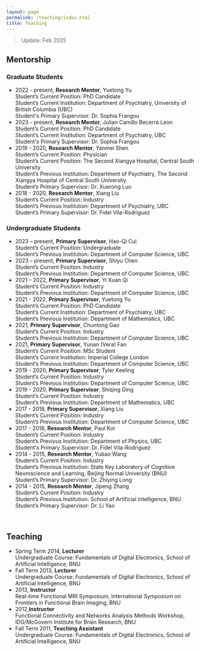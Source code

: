 ```yaml
---
layout: page
permalink: /teaching/index.html
title: Teaching
---
```

> Update: Feb 2025


## Mentorship
### Graduate Students
- 2022 - present, **Research Mentor**, Yuetong Yu<br>
  Student’s Current Position: PhD Candidate<br>
  Student’s Current Institution: Department of Psychiatry, University of British Columbia (UBC)<br>
  Student's Primary Supervisor: Dr. Sophia Frangou<br>
- 2023 - present, **Research Mentor**, Julian Camillo Becerra Leon<br>
  Student’s Current Position: PhD Candidate<br>
  Student’s Current Institution: Department of Psychiatry, UBC<br>
  Student's Primary Supervisor: Dr. Sophia Frangou<br>
- 2019 - 2020, **Research Mentor**, Yanmei Shen<br>
  Student’s Current Position: Physician<br>
  Student’s Current Position: The Second Xiangya Hospital, Central South University<br>
  Student’s Previous Institution: Department of Psychiatry, The Second Xiangya Hospital of Central South University<br>
  Student’s Primary Supervisor: Dr. Xuerong Luo<br>
- 2018 - 2020, **Research Mentor**, Xiang Liu<br>
  Student’s Current Position: Industry<br>
  Student’s Previous Institution: Department of Psychiatry, UBC<br>
  Student’s Primary Supervisor: Dr. Fidel Vila-Rodriguez

### Undergraduate Students
- 2023 – present, **Primary Supervisor**, Hao-Qi Cui<br>
  Student’s Current Position: Undergraduate<br>
  Student’s Previous Institution: Department of Computer Science, UBC<br>
- 2023 – present, **Primary Supervisor**, Shiyu Chen<br>
  Student’s Current Position: Industry<br>
  Student’s Previous Institution: Department of Computer Science, UBC<br>
- 2021 – 2022, **Primary Supervisor**, Yi Xuan Qi<br>
  Student’s Current Position: Industry<br>
  Student’s Previous Institution: Department of Computer Science, UBC<br>
- 2021 - 2022, **Primary Supervisor**, Yuetong Yu<br>
  Student’s Current Position: PhD Candidate<br>
  Student’s Current Institution: Department of Psychiatry, UBC<br>
  Student’s Previous Institution: Department of Mathematics, UBC<br>
- 2021, **Primary Supervisor**, Chuntong Gao<br>
  Student’s Current Position: Industry<br>
  Student’s Previous Institution: Department of Computer Science, UBC<br>
- 2021, **Primary Supervisor**, Yunan (Vera) Fan<br>
  Student’s Current Position: MSc Student<br>
  Student’s Current Institution: Imperial College London<br>
  Student’s Previous Institution: Department of Computer Science, UBC<br>
- 2019 - 2020, **Primary Supervisor**, Tyler Keeling<br>
  Student’s Current Position: Industry<br>
  Student’s Previous Institution: Department of Computer Science, UBC<br>
- 2019 - 2020, **Primary Supervisor**, Shiqing Ding<br>
  Student’s Current Position: Industry<br>
  Student’s Previous Institution: Department of Mathematics, UBC<br>
- 2017 - 2018, **Primary Supervisor**, Xiang Liu<br>
  Student’s Current Position: Industry<br>
  Student’s Previous Institution: Department of Computer Science, UBC<br>
- 2017 - 2018, **Research Mentor**, Paul Kot<br>
  Student’s Current Position: Industry<br>
  Student’s Previous Institution: Department of Physics, UBC<br>
  Student's Primary Supervisor: Dr. Fidel Vila-Rodriguez<br>
- 2014 - 2015, **Research Mentor**, Yubao Wang<br>
  Student’s Current Position: Industry<br>
  Student’s Previous Institution: State Key Laboratory of Cognitive Neuroscience and Learning, Beijing Normal University (BNU)<br>
  Student’s Primary Supervisor: Dr. Zhiying Long<br>
- 2014 - 2015, **Research Mentor**, Jipeng Zhang<br>
  Student’s Current Position: Industry<br>
  Student’s Previous Institution: School of Artificial Intelligence, BNU<br>
  Student’s Primary Supervisor: Dr. Li Yao<br>

<br>

## Teaching
- Spring Term 2014, **Lecturer**<br>
  Undergraduate Course: Fundamentals of Digital Electronics, School of Artificial Intelligence, BNU<br>
- Fall Term 2013, **Lecturer**<br>
  Undergraduate Course: Fundamentals of Digital Electronics, School of Artificial Intelligence, BNU<br>
- 2013, **Instructor**<br>
  Real-time Functional MRI Symposium, International Symposium on Frontiers in Functional Brain Imaging, BNU<br>
- 2012,**Instructor**<br>
  Functional Connectivity and Networks Analysis Methods Workshop, IDG/McGovern Institute for Brain Research, BNU<br>
- Fall Term 2011, **Teaching Assistant**<br>
  Undergraduate Course: Fundamentals of Digital Electronics, School of Artificial Intelligence, BNU<br>
  
<br>


